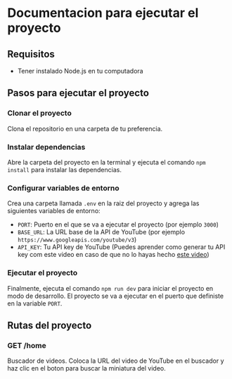 # Documentacion para ejecutar el proyecto

## Requisitos

* Tener instalado Node.js en tu computadora

## Pasos para ejecutar el proyecto

### Clonar el proyecto

Clona el repositorio en una carpeta de tu preferencia.

### Instalar dependencias

Abre la carpeta del proyecto en la terminal y ejecuta el comando `npm install` para instalar las dependencias.

### Configurar variables de entorno

Crea una carpeta llamada `.env` en la raiz del proyecto y agrega las siguientes variables de entorno:

* `PORT`: Puerto en el que se va a ejecutar el proyecto (por ejemplo `3000`)
* `BASE_URL`: La URL base de la API de YouTube (por ejemplo `https://www.googleapis.com/youtube/v3`)
* `API_KEY`: Tu API key de YouTube (Puedes aprender como generar tu API key com este video en caso de que no lo hayas hecho [este video](https://www.youtube.com/watch?v=LLAZUTbc97I))

### Ejecutar el proyecto

Finalmente, ejecuta el comando `npm run dev` para iniciar el proyecto en modo de desarrollo. El proyecto se va a ejecutar en el puerto que definiste en la variable `PORT`.

## Rutas del proyecto

### GET /home

Buscador de videos. Coloca la URL del video de YouTube en el buscador  y haz clic en el boton para buscar la miniatura del video.


